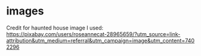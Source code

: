 # images

Credit for haunted house image I used: https://pixabay.com/users/roseannecat-28965659/?utm_source=link-attribution&utm_medium=referral&utm_campaign=image&utm_content=7402296

